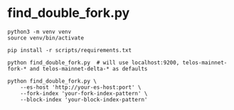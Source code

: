 # find_double_fork.py

    python3 -m venv venv
    source venv/bin/activate

    pip install -r scripts/requirements.txt

    python find_double_fork.py  # will use localhost:9200, telos-mainnet-fork-* and telos-mainnet-delta-* as defaults

    python find_double_fork.py \
        --es-host 'http://your-es-host:port' \
        --fork-index 'your-fork-index-pattern' \
        --block-index 'your-block-index-pattern'
